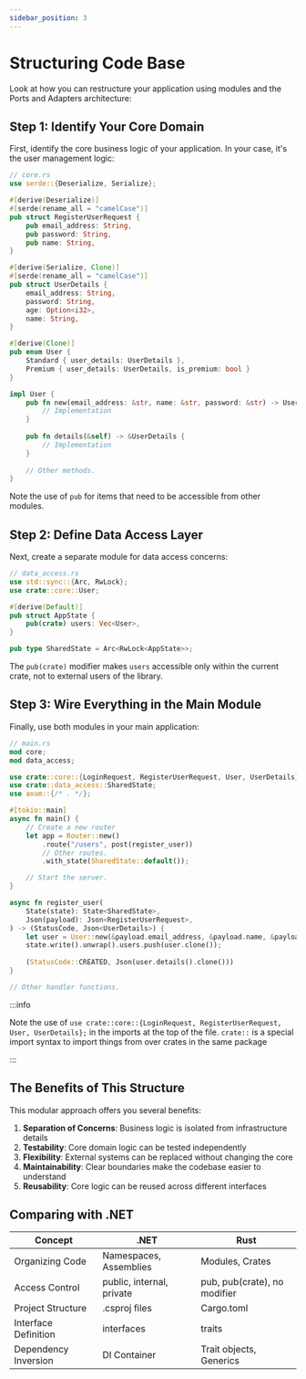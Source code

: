 ```yaml
---
sidebar_position: 3
---
```


# Structuring Code Base

Look at how you can restructure your application using modules and the Ports and Adapters architecture:

## Step 1: Identify Your Core Domain

First, identify the core business logic of your application. In your case, it's the user management logic:

```rust showLineNumbers
// core.rs
use serde::{Deserialize, Serialize};

#[derive(Deserialize)]
#[serde(rename_all = "camelCase")]
pub struct RegisterUserRequest {
    pub email_address: String,
    pub password: String,
    pub name: String,
}

#[derive(Serialize, Clone)]
#[serde(rename_all = "camelCase")]
pub struct UserDetails {
    email_address: String,
    password: String,
    age: Option<i32>,
    name: String,
}

#[derive(Clone)]
pub enum User {
    Standard { user_details: UserDetails },
    Premium { user_details: UserDetails, is_premium: bool }
}

impl User {
    pub fn new(email_address: &str, name: &str, password: &str) -> User {
        // Implementation
    }
    
    pub fn details(&self) -> &UserDetails {
        // Implementation
    }
    
    // Other methods.
}
```

Note the use of `pub` for items that need to be accessible from other modules.

## Step 2: Define Data Access Layer

Next, create a separate module for data access concerns:

```rust showLineNumbers
// data_access.rs
use std::sync::{Arc, RwLock};
use crate::core::User;

#[derive(Default)]
pub struct AppState {
    pub(crate) users: Vec<User>,
}

pub type SharedState = Arc<RwLock<AppState>>;
```

The `pub(crate)` modifier makes `users` accessible only within the current crate, not to external users of the library.

## Step 3: Wire Everything in the Main Module

Finally, use both modules in your main application:

```rust showLineNumbers
// main.rs
mod core;
mod data_access;

use crate::core::{LoginRequest, RegisterUserRequest, User, UserDetails};
use crate::data_access::SharedState;
use axum::{/* . */};

#[tokio::main]
async fn main() {
    // Create a new router
    let app = Router::new()
        .route("/users", post(register_user))
        // Other routes.
        .with_state(SharedState::default());

    // Start the server.
}

async fn register_user(
    State(state): State<SharedState>,
    Json(payload): Json<RegisterUserRequest>,
) -> (StatusCode, Json<UserDetails>) {
    let user = User::new(&payload.email_address, &payload.name, &payload.password);
    state.write().unwrap().users.push(user.clone());
    
    (StatusCode::CREATED, Json(user.details().clone()))
}

// Other handler functions.
```

:::info

Note the use of `use crate::core::{LoginRequest, RegisterUserRequest, User, UserDetails};` in the imports at the top of the file. `crate::` is a special import syntax to import things from over crates in the same package

:::

## The Benefits of This Structure

This modular approach offers you several benefits:

1. **Separation of Concerns**: Business logic is isolated from infrastructure details
2. **Testability**: Core domain logic can be tested independently
3. **Flexibility**: External systems can be replaced without changing the core
4. **Maintainability**: Clear boundaries make the codebase easier to understand
5. **Reusability**: Core logic can be reused across different interfaces

## Comparing with .NET

| Concept | .NET | Rust |
|---------|------|------|
| Organizing Code | Namespaces, Assemblies | Modules, Crates |
| Access Control | public, internal, private | pub, pub(crate), no modifier |
| Project Structure | .csproj files | Cargo.toml |
| Interface Definition | interfaces | traits |
| Dependency Inversion | DI Container | Trait objects, Generics |